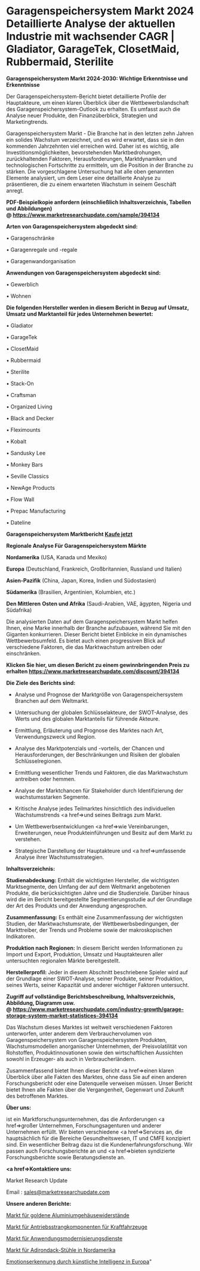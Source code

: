 # Garagenspeichersystem Markt 2024 Detaillierte Analyse der aktuellen Industrie mit wachsender CAGR | Gladiator, GarageTek, ClosetMaid, Rubbermaid, Sterilite

<strong>Garagenspeichersystem Markt 2024-2030: Wichtige Erkenntnisse und Erkenntnisse</strong>

Der Garagenspeichersystem-Bericht bietet detaillierte Profile der Hauptakteure, um einen klaren Überblick über die Wettbewerbslandschaft des Garagenspeichersystem-Outlook zu erhalten. Es umfasst auch die Analyse neuer Produkte, den Finanzüberblick, Strategien und Marketingtrends.

Garagenspeichersystem Markt - Die Branche hat in den letzten zehn Jahren ein solides Wachstum verzeichnet, und es wird erwartet, dass sie in den kommenden Jahrzehnten viel erreichen wird. Daher ist es wichtig, alle Investitionsmöglichkeiten, bevorstehenden Marktbedrohungen, zurückhaltenden Faktoren, Herausforderungen, Marktdynamiken und technologischen Fortschritte zu ermitteln, um die Position in der Branche zu stärken. Die vorgeschlagene Untersuchung hat alle oben genannten Elemente analysiert, um dem Leser eine detaillierte Analyse zu präsentieren, die zu einem erwarteten Wachstum in seinem Geschäft anregt.

<strong><b>PDF-Beispielkopie anfordern (einschließlich Inhaltsverzeichnis, Tabellen und Abbildungen) @ </b></strong><strong><a href=https://www.marketresearchupdate.com/sample/394134><strong>https://www.marketresearchupdate.com/sample/394134</u></a></strong></strong>

<strong>Arten von Garagenspeichersystem abgedeckt sind:</strong>

• Garagenschränke

• Garagenregale und -regale

• Garagenwandorganisation

<strong>Anwendungen von Garagenspeichersystem abgedeckt sind:</strong>

• Gewerblich

• Wohnen

<strong>Die folgenden Hersteller werden in diesem Bericht in Bezug auf Umsatz, Umsatz und Marktanteil für jedes Unternehmen bewertet:</strong>

• Gladiator

• GarageTek

• ClosetMaid

• Rubbermaid

• Sterilite

• Stack-On

• Craftsman

• Organized Living

• Black and Decker

• Fleximounts

• Kobalt

• Sandusky Lee

• Monkey Bars

• Seville Classics

• NewAge Products

• Flow Wall

• Prepac Manufacturing

• Dateline

<strong>Garagenspeichersystem Marktbericht <a href=https://www.marketresearchupdate.com/buynow/394134>Kaufe jetzt</a></strong>

<strong>Regionale Analyse Für Garagenspeichersystem Märkte</strong>

<strong>Nordamerika</strong> (USA, Kanada und Mexiko)

<strong>Europa</strong> (Deutschland, Frankreich, Großbritannien, Russland und Italien)

<strong>Asien-Pazifik</strong> (China, Japan, Korea, Indien und Südostasien)

<strong>Südamerika</strong> (Brasilien, Argentinien, Kolumbien, etc.)

<strong>Den Mittleren</strong> <strong>Osten und Afrika</strong> (Saudi-Arabien, VAE, ägypten, Nigeria und Südafrika)

Die analysierten Daten auf dem Garagenspeichersystem Markt helfen Ihnen, eine Marke innerhalb der Branche aufzubauen, während Sie mit den Giganten konkurrieren. Dieser Bericht bietet Einblicke in ein dynamisches Wettbewerbsumfeld. Es bietet auch einen progressiven Blick auf verschiedene Faktoren, die das Marktwachstum antreiben oder einschränken.

<strong>Klicken Sie hier, um diesen Bericht zu einem gewinnbringenden Preis zu erhalten
</strong><strong><a href=https://www.marketresearchupdate.com/discount/394134>https://www.marketresearchupdate.com/discount/394134</b></u></strong></a>

<strong>Die Ziele des Berichts sind:</strong>

- Analyse und Prognose der Marktgröße von Garagenspeichersystem Branchen auf dem Weltmarkt.

- Untersuchung der globalen Schlüsselakteure, der SWOT-Analyse, des Werts und des globalen Marktanteils für führende Akteure.

- Ermittlung, Erläuterung und Prognose des Marktes nach Art, Verwendungszweck und Region.

- Analyse des Marktpotenzials und -vorteils, der Chancen und Herausforderungen, der Beschränkungen und Risiken der globalen Schlüsselregionen.

- Ermittlung wesentlicher Trends und Faktoren, die das Marktwachstum antreiben oder hemmen.

- Analyse der Marktchancen für Stakeholder durch Identifizierung der wachstumsstarken Segmente.

- Kritische Analyse jedes Teilmarktes hinsichtlich des individuellen Wachstumstrends <a href=>und</a> seines Beitrags zum Markt.

- Um Wettbewerbsentwicklungen <a href=>wie</a> Vereinbarungen, Erweiterungen, neue Produkteinführungen und Besitz auf dem Markt zu verstehen.

- Strategische Darstellung der Hauptakteure und <a href=>umfas</a>sende Analyse ihrer Wachstumsstrategien.

<strong>Inhaltsverzeichnis:</strong>

<strong>Studienabdeckung:</strong> Enthält die wichtigsten Hersteller, die wichtigsten Marktsegmente, den Umfang der auf dem Weltmarkt angebotenen Produkte, die berücksichtigten Jahre und die Studienziele. Darüber hinaus wird die im Bericht bereitgestellte Segmentierungsstudie auf der Grundlage der Art des Produkts und der Anwendung angesprochen.

<strong>Zusammenfassung:</strong> Es enthält eine Zusammenfassung der wichtigsten Studien, der Marktwachstumsrate, der Wettbewerbsbedingungen, der Markttreiber, der Trends und Probleme sowie der makroskopischen Indikatoren.

<strong>Produktion nach Regionen:</strong> In diesem Bericht werden Informationen zu Import und Export, Produktion, Umsatz und Hauptakteuren aller untersuchten regionalen Märkte bereitgestellt.

<strong>Herstellerprofil:</strong> Jeder in diesem Abschnitt beschriebene Spieler wird auf der Grundlage einer SWOT-Analyse, seiner Produkte, seiner Produktion, seines Werts, seiner Kapazität und anderer wichtiger Faktoren untersucht.

<strong><b>Zugriff auf vollständige Berichtsbeschreibung, Inhaltsverzeichnis, Abbildung, Diagramm usw. @ </b></strong><strong><a href=https://www.marketresearchupdate.com/industry-growth/garage-storage-system-market-statistices-394134>https://www.marketresearchupdate.com/industry-growth/garage-storage-system-market-statistices-394134</a></strong>

Das Wachstum dieses Marktes ist weltweit verschiedenen Faktoren unterworfen, unter anderem dem Verbrauchervolumen von Garagenspeichersystem von Garagenspeichersystem Produkten, Wachstumsmodellen anorganischer Unternehmen, der Preisvolatilität von Rohstoffen, Produktinnovationen sowie den wirtschaftlichen Aussichten sowohl in Erzeuger- als auch in Verbraucherländern.

Zusammenfassend bietet Ihnen dieser Bericht <a href=>einen</a> klaren Überblick über alle Fakten des Marktes, ohne dass Sie auf einen anderen Forschungsbericht oder eine Datenquelle verweisen müssen. Unser Bericht bietet Ihnen alle Fakten über die Vergangenheit, Gegenwart und Zukunft des betroffenen Marktes.

<strong>Über uns:</strong>

 ist ein Marktforschungsunternehmen, das die Anforderungen <a href=>großer</a> Unternehmen, Forschungsagenturen und anderer Unternehmen erfüllt. Wir bieten verschiedene <a href=>Services</a> an, die hauptsächlich für die Bereiche Gesundheitswesen, IT und CMFE konzipiert sind. Ein wesentlicher Beitrag dazu ist die Kundenerfahrungsforschung. Wir passen auch Forschungsberichte an und <a href=>bieten</a> syndizierte Forschungsberichte sowie Beratungsdienste an.

<strong><a href=>Kontaktiere uns:</a></strong>

Market Research Update

Email : sales@marketresearchupdate.com

<strong>Unsere anderen Berichte:</strong>

<a href=https://www.linkedin.com/pulse/golden-aluminum-housed-resistors-market-size>Markt für goldene Aluminiumgehäusewiderstände</a>

<a href=https://www.linkedin.com/pulse/automotive-drivetrain-components-market-sizing>Markt für Antriebsstrangkomponenten für Kraftfahrzeuge</a>

<a href=https://www.linkedin.com/pulse/application-modernization-services-market-size-2f>Markt für Anwendungsmodernisierungsdienste</a>

<a href=https://www.linkedin.com/pulse/north-america-adirondack-chairs-market-growing>Markt für Adirondack-Stühle in Nordamerika</a>

<a href=https://www.linkedin.com/pulse/europe-artificial-intelligence-emotion-recognition>Emotionserkennung durch künstliche Intelligenz in Europa</a>"
